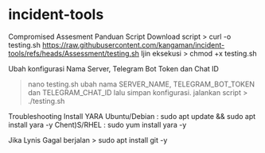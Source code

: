 # incident-tools
Compromised Assesment
Panduan Script
Download script > curl -o testing.sh https://raw.githubusercontent.com/kangaman/incident-tools/refs/heads/Assessment/testing.sh
Ijin eksekusi > chmod +x testing.sh

Ubah konfigurasi Nama Server, Telegram Bot Token dan Chat ID
> nano testing.sh
ubah nama SERVER_NAME, TELEGRAM_BOT_TOKEN dan TELEGRAM_CHAT_ID
lalu simpan konfigurasi.
jalankan script > ./testing.sh

Troubleshooting
Install YARA
Ubuntu/Debian : sudo apt update && sudo apt install yara -y
Chent)S/RHEL : sudo yum install yara -y

Jika Lynis Gagal berjalan > sudo apt install git -y

